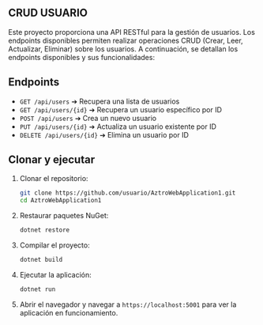 ## CRUD USUARIO

Este proyecto proporciona una API RESTful para la gestión de usuarios. Los endpoints disponibles permiten realizar operaciones CRUD (Crear, Leer, Actualizar, Eliminar) sobre los usuarios. A continuación, se detallan los endpoints disponibles y sus funcionalidades:

## Endpoints

- `GET /api/users` ➔ Recupera una lista de usuarios
- `GET /api/users/{id}` ➔ Recupera un usuario específico por ID
- `POST /api/users` ➔ Crea un nuevo usuario
- `PUT /api/users/{id}` ➔ Actualiza un usuario existente por ID
- `DELETE /api/users/{id}` ➔ Elimina un usuario por ID

## Clonar y ejecutar

1. Clonar el repositorio:
    ```bash
    git clone https://github.com/usuario/AztroWebApplication1.git
    cd AztroWebApplication1
    ```

2. Restaurar paquetes NuGet:
    ```bash
    dotnet restore
    ```

3. Compilar el proyecto:
    ```bash
    dotnet build
    ```

4. Ejecutar la aplicación:
    ```bash
    dotnet run
    ```

5. Abrir el navegador y navegar a `https://localhost:5001` para ver la aplicación en funcionamiento.